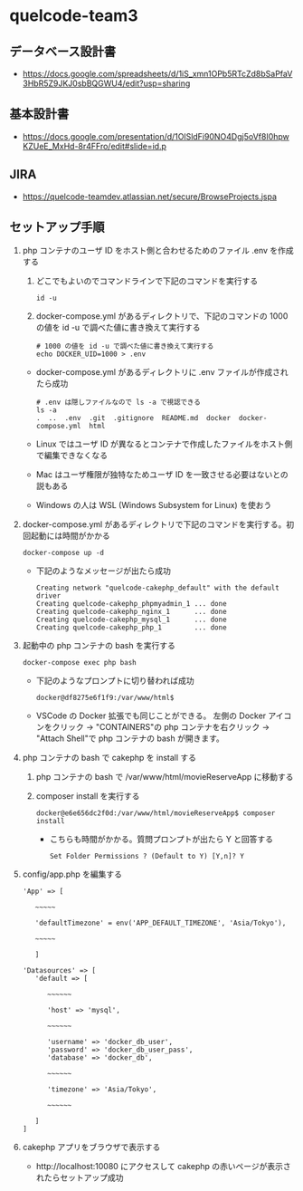 # quelcode-team3

## データベース設計書

- https://docs.google.com/spreadsheets/d/1iS_xmn1OPb5RTcZd8bSaPfaV3HbR5Z9JKJ0sbBQGWU4/edit?usp=sharing

## 基本設計書

- https://docs.google.com/presentation/d/1OlSldFi90NO4Dgj5oVf8I0hpwKZUeE_MxHd-8r4FFro/edit#slide=id.p

## JIRA

- https://quelcode-teamdev.atlassian.net/secure/BrowseProjects.jspa

## セットアップ手順

1. php コンテナのユーザ ID をホスト側と合わせるためのファイル .env を作成する

   1. どこでもよいのでコマンドラインで下記のコマンドを実行する

      ```
      id -u
      ```

   1. docker-compose.yml があるディレクトリで、下記のコマンドの 1000 の値を id -u で調べた値に書き換えて実行する

      ```
      # 1000 の値を id -u で調べた値に書き換えて実行する
      echo DOCKER_UID=1000 > .env
      ```

   - docker-compose.yml があるディレクトリに .env ファイルが作成されたら成功

     ```
     # .env は隠しファイルなので ls -a で視認できる
     ls -a
     .  ..  .env  .git  .gitignore  README.md  docker  docker-compose.yml  html
     ```

   - Linux ではユーザ ID が異なるとコンテナで作成したファイルをホスト側で編集できなくなる
   - Mac はユーザ権限が独特なためユーザ ID を一致させる必要はないとの説もある
   - Windows の人は WSL (Windows Subsystem for Linux) を使おう

1. docker-compose.yml があるディレクトリで下記のコマンドを実行する。初回起動には時間がかかる

   ```
   docker-compose up -d
   ```

   - 下記のようなメッセージが出たら成功

     ```
     Creating network "quelcode-cakephp_default" with the default driver
     Creating quelcode-cakephp_phpmyadmin_1 ... done
     Creating quelcode-cakephp_nginx_1      ... done
     Creating quelcode-cakephp_mysql_1      ... done
     Creating quelcode-cakephp_php_1        ... done
     ```

1. 起動中の php コンテナの bash を実行する

   ```
   docker-compose exec php bash
   ```

   - 下記のようなプロンプトに切り替われば成功

     ```
     docker@df8275e6f1f9:/var/www/html$
     ```

   - VSCode の Docker 拡張でも同じことができる。
     左側の Docker アイコンをクリック → "CONTAINERS"の php コンテナを右クリック → "Attach Shell"で php コンテナの bash が開きます。

1. php コンテナの bash で cakephp を install する

   1. php コンテナの bash で /var/www/html/movieReserveApp に移動する

   1. composer install を実行する

      ```
      docker@e6e656dc2f0d:/var/www/html/movieReserveApp$ composer install
      ```

      - こちらも時間がかかる。質問プロンプトが出たら Y と回答する

        ```
        Set Folder Permissions ? (Default to Y) [Y,n]? Y
        ```

1. config/app.php を編集する

   ```
   'App' => [

      ~~~~~

      'defaultTimezone' = env('APP_DEFAULT_TIMEZONE', 'Asia/Tokyo'),

      ~~~~~

      ]

   ```

   ```
   'Datasources' => [
      'default => [

         ~~~~~~

         'host' => 'mysql',

         ~~~~~~

         'username' => 'docker_db_user',
         'password' => 'docker_db_user_pass',
         'database' => 'docker_db',

         ~~~~~~

         'timezone' => 'Asia/Tokyo',

         ~~~~~~

      ]
   ]

   ```

1. cakephp アプリをブラウザで表示する

   - http://localhost:10080 にアクセスして cakephp の赤いページが表示されたらセットアップ成功
